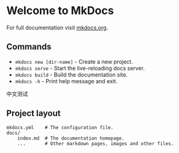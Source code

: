 # Welcome to MkDocs

For full documentation visit [mkdocs.org](https://www.mkdocs.org).

## Commands

* `mkdocs new [dir-name]` - Create a new project.
* `mkdocs serve` - Start the live-reloading docs server.
* `mkdocs build` - Build the documentation site.
* `mkdocs -h` - Print help message and exit.

中文测试

## Project layout

    mkdocs.yml    # The configuration file.
    docs/
        index.md  # The documentation homepage.
        ...       # Other markdown pages, images and other files.
